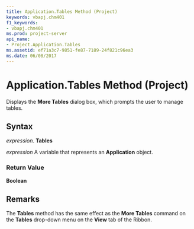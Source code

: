 ```yaml
---
title: Application.Tables Method (Project)
keywords: vbapj.chm401
f1_keywords:
- vbapj.chm401
ms.prod: project-server
api_name:
- Project.Application.Tables
ms.assetid: ef71a3c7-9851-fe87-7189-24f821c96ea3
ms.date: 06/08/2017
---
```



# Application.Tables Method (Project)

Displays the **More Tables** dialog box, which prompts the user to manage tables.


## Syntax

 _expression_. **Tables**

 _expression_ A variable that represents an **Application** object.


### Return Value

 **Boolean**


## Remarks

The **Tables** method has the same effect as the **More Tables** command on the **Tables** drop-down menu on the **View** tab of the Ribbon.


